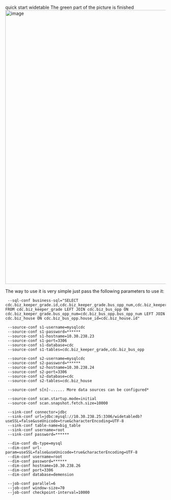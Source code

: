 quick start widetable The green part of the picture is finished
<img width="859" alt="image" src="https://github.com/apache/incubator-streampark-quickstart/assets/91652711/7c556307-1cd7-4a4d-a9c1-66ccc948c59d">

The way to use it is very simple just pass the following parameters to use it:

     --sql-conf business-sql="SELECT cdc.biz_keeper_grade.id,cdc.biz_keeper_grade.bus_opp_num,cdc.biz_keeper_grade.keeper_grade_code,cdc.biz_keeper_grade.keeper_grade,cdc.biz_bus_opp.city_code,cdc.biz_bus_opp.remark,cdc.biz_house.room_num,cdc.biz_house.address FROM cdc.biz_keeper_grade LEFT JOIN cdc.biz_bus_opp ON cdc.biz_keeper_grade.bus_opp_num=cdc.biz_bus_opp.bus_opp_num LEFT JOIN cdc.biz_house ON cdc.biz_bus_opp.house_id=cdc.biz_house.id"

     --source-conf s1-username=mysqlcdc
     --source-conf s1-password=******
     --source-conf s1-hostname=10.30.238.23
     --source-conf s1-port=3306
     --source-conf s1-database=cdc
     --source-conf s1-tables=cdc.biz_keeper_grade,cdc.biz_bus_opp

     --source-conf s2-username=mysqlcdc
     --source-conf s2-password=******
     --source-conf s2-hostname=10.30.238.24
     --source-conf s2-port=3306
     --source-conf s2-database=cdc
     --source-conf s2-tables=cdc.biz_house

     --source-conf s[n]-...... More data sources can be configured*

     --source-conf scan.startup.mode=initial
     --source-conf scan.snapshot.fetch.size=10000

     --sink-conf connector=jdbc
     --sink-conf url=jdbc:mysql://10.30.238.25:3306/widetabledb?useSSL=false&useUnicode=true&characterEncoding=UTF-8
     --sink-conf table-name=big_table
     --sink-conf username=root
     --sink-conf password=******

     --dim-conf db-type=mysql
     --dim-conf url-param=useSSL=false&useUnicode=true&characterEncoding=UTF-8
     --dim-conf username=root
     --dim-conf password=******
     --dim-conf hostname=10.30.238.26
     --dim-conf port=3306
     --dim-conf database=demension

     --job-conf parallel=6
     --job-conf window-size=70
     --job-conf checkpoint-interval=10000


